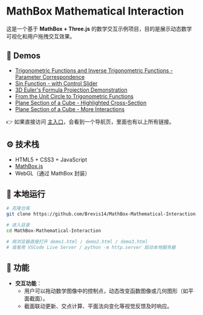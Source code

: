 # MathBox Mathematical Interaction

这是一个基于 **MathBox + Three.js** 的数学交互示例项目，目的是展示动态数学可视化和用户拖拽交互效果。

## 📂 Demos

- [Trigonometric Functions and Inverse Trigonometric Functions - Parameter Correspondence](https://brevis14.github.io/MathBox-Mathematical-Interaction/TF&ITF.html)
- [Sin Function - with Control Slider](https://brevis14.github.io/MathBox-Mathematical-Interaction/SinF-ControlSlider.html)
- [3D Euler's Formula Projection Demonstration](https://brevis14.github.io/MathBox-Mathematical-Interaction/3dEuler'sProjection.html)
- [From the Unit Circle to Trigonometric Functions](https://brevis14.github.io/MathBox-Mathematical-Interaction/UnitCircle2TF.html)
- [Plane Section of a Cube - Highlighted Cross-Section](https://brevis14.github.io/MathBox-Mathematical-Interaction/PlaneSection-Cube.html)
- [Plane Section of a Cube - More Interactions](https://brevis14.github.io/MathBox-Mathematical-Interaction/PSlight&dark-cube.html)

👉 如果直接访问 [主入口](https://brevis14.github.io/MathBox-Mathematical-Interaction/)，会看到一个导航页，里面也有以上所有链接。

## ⚙️ 技术栈

- HTML5 + CSS3 + JavaScript
- [MathBox.js](http://mathbox.io)  
- WebGL（通过 MathBox 封装）

## 🚀 本地运行

```bash
# 克隆仓库
git clone https://github.com/Brevis14/MathBox-Mathematical-Interaction.git

# 进入目录
cd MathBox-Mathematical-Interaction

# 用浏览器直接打开 demo1.html / demo2.html / demo3.html
# 或者用 VSCode Live Server / python -m http.server 启动本地服务器
```

## 🔧 功能

- **交互功能**：  
  - 用户可以拖动数学图像中的控制点，动态改变函数图像或几何图形（如平面截面）。  
  - 截面联动更新、交点计算、平面法向变化等视觉反馈及时响应。  
